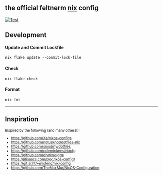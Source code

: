 the official feltnerm [nix](https://nixos.org/) config
----
[![Test](https://github.com/feltnerm/nixos-config/actions/workflows/checks.yml/badge.svg)](https://github.com/feltnerm/nixos-config/actions/workflows/checks.yml)

## Development

#### Update and Commit Lockfile

```shell
nix flake update --commit-lock-file
```

#### Check

```shell
nix flake check
```

#### Format

```shell
nix fmt
```

---

## Inspiration

<small>
Inspired by the following (and many others!):

- https://github.com/Xe/nixos-configs
- https://github.com/notusknot/dotfiles-nix
- https://github.com/sioodmy/dotfiles
- https://github.com/colemickens/nixcfg
- https://github.com/divnix/digga
- https://jdisaacs.com/blog/ixos-config/
- https://git.sr.ht/~misterio/nix-config
- https://github.com/TheMaxMur/NixOS-Configuration
</small>


